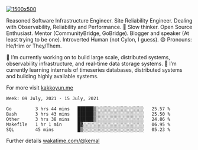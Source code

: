 [![1500x500](https://user-images.githubusercontent.com/536449/87228151-7d711200-c39f-11ea-9cd5-a511464c430f.jpeg "Kemal Akkoyun")](https://github.com/kakkoyun)

<!--
**kakkoyun/kakkoyun** is a ✨ _special_ ✨ repository because its `README.md` (this file) appears on your GitHub profile.

Here are some ideas to get you started:

- 🔭 I’m currently working on ...
- 🌱 I’m currently learning ...
- 👯 I’m looking to collaborate on ...
- 🤔 I’m looking for help with ...
- 💬 Ask me about ...
- 📫 How to reach me: ...
- 😄 Pronouns: ...
- ⚡ Fun fact: ...

<table border="0">
  <tbody>
    <tr valign="top">
      <td width="50%" align="center">
        <img src="https://github-readme-stats.vercel.app/api?username=kakkoyun&show_icons=true&count_private=true&theme=gotham&layout=default" />
      </td>
      <td width="50%" align="center">
        <img src="https://github-readme-stats.vercel.app/api/wakatime?username=kemal&theme=gotham&layout=default" />
      </td>
    </tr>
  </tbody>
</table>
-->


Reasoned Software Infrastructure Engineer. Site Reliability Engineer. Dealing with Observability, Reliability and Performance. 
🤔 Slow thinker. Open Source Enthusiast. Mentor (CommunityBridge, GoBridge). Blogger and speaker (At least trying to be one). 
Introverted Human (not Cylon, I guess). 😄 Pronouns: He/Him or They/Them.

🔭 I’m currently working on to build large scale, distributed systems, observability infrastructure, and real-time data storage systems.
🌱 I’m currently learning internals of timeseries databases, distributed systems and building highly available systems.

For more visit [kakkoyun.me](https://kakkoyun.me)

<!--START_SECTION:waka-->
```text
Week: 09 July, 2021 - 15 July, 2021

Go         3 hrs 44 mins   ██████▒░░░░░░░░░░░░░░░░░░   25.57 % 
Bash       3 hrs 43 mins   ██████▒░░░░░░░░░░░░░░░░░░   25.50 % 
Other      3 hrs 38 mins   ██████▒░░░░░░░░░░░░░░░░░░   24.86 % 
Makefile   1 hr 1 min      █▓░░░░░░░░░░░░░░░░░░░░░░░   06.95 % 
SQL        45 mins         █▒░░░░░░░░░░░░░░░░░░░░░░░   05.23 % 
```
<!--END_SECTION:waka-->

Further details [wakatime.com/@kemal](https://wakatime.com/@kemal)
